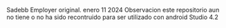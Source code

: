 Sadebb Employer original. enero 11 2024 
Observacion este repositorio aun no tiene o no ha sido recontruido para ser utilizado con android Studio 4.2
